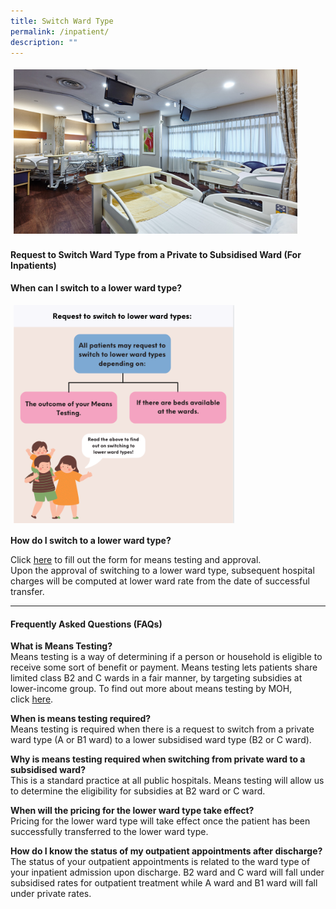 ```yaml
---
title: Switch Ward Type
permalink: /inpatient/
description: ""
---
```

<img src="images/ward-B1.jpg" style="vertical-align: middle; max-width: 90%; margin: 5px;">

#### **Request to Switch Ward Type from a Private to Subsidised Ward (For Inpatients)**


**When can I switch to a lower ward type?**

<img src="images/inpatient2.png" style="-webkit-tap-highlight-; vertical-align: middle; max-width: 70%; margin: 5px;">

**How do I switch to a lower ward type?**

Click [here](https://www.form.gov.sg/609732dc1916c800111d8660) to fill out the form for means testing and approval.<br>
Upon the approval of switching to a lower ward type, subsequent hospital charges will be computed at lower ward rate from the date of successful transfer.


* * *

#### **Frequently Asked Questions (FAQs)**

**What is Means Testing?**<br>
Means testing is a way of determining if a person or household is eligible to receive some sort of benefit or payment. Means testing lets patients share limited class B2 and C wards in a fair manner, by targeting subsidies at lower-income group. To find out more about means testing by MOH, click [here](https://www.moh.gov.sg/docs/librariesprovider5/resources-statistics/educational-resources/mt-pamphlet-(english).pdf).

**When is means testing required?**<br>
Means testing is required when there is a request to switch from a private ward type (A or B1 ward) to a lower subsidised ward type (B2 or C ward).

**Why is means testing required when switching from private ward to a subsidised ward?** <br>
This is a standard practice at all public hospitals. Means testing will allow us to determine the eligibility for subsidies at B2 ward or C ward.

**When will the pricing for the lower ward type take effect?**<br>
Pricing for the lower ward type will take effect once the patient has been successfully transferred to the lower ward type.

**How do I know the status of my outpatient appointments after discharge?**<br>
The status of your outpatient appointments is related to the ward type of your inpatient admission upon discharge. B2 ward and C ward will fall under subsidised rates for outpatient treatment while A ward and B1 ward will fall under private rates.